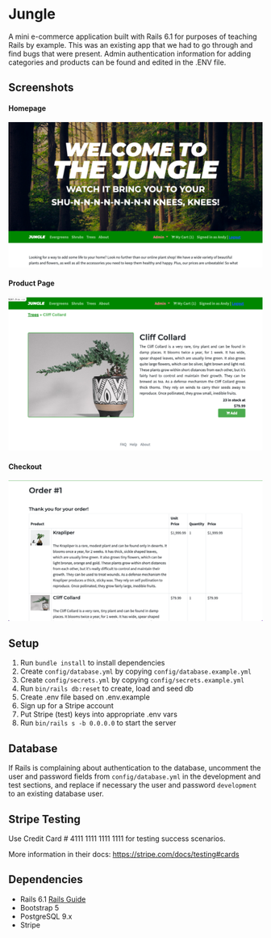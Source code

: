 # Jungle

A mini e-commerce application built with Rails 6.1 for purposes of teaching Rails by example. This was an existing app that we had to go through and find bugs that were present. Admin authentication information for adding categories and products can be found and edited in the .ENV file.

## Screenshots

#### Homepage
![Alt text](/screenshots/home_page_jungle.png?raw=truee)
#### Product Page
![Alt text](/screenshots/product_page_jungle.png?raw=true)
#### Checkout
![Alt text](/screenshots/post_checkout_cart_page.png?raw=true)

## Setup

1. Run `bundle install` to install dependencies
2. Create `config/database.yml` by copying `config/database.example.yml`
3. Create `config/secrets.yml` by copying `config/secrets.example.yml`
4. Run `bin/rails db:reset` to create, load and seed db
5. Create .env file based on .env.example
6. Sign up for a Stripe account
7. Put Stripe (test) keys into appropriate .env vars
8. Run `bin/rails s -b 0.0.0.0` to start the server

## Database

If Rails is complaining about authentication to the database, uncomment the user and password fields from `config/database.yml` in the development and test sections, and replace if necessary the user and password `development` to an existing database user.

## Stripe Testing

Use Credit Card # 4111 1111 1111 1111 for testing success scenarios.

More information in their docs: <https://stripe.com/docs/testing#cards>

## Dependencies

- Rails 6.1 [Rails Guide](http://guides.rubyonrails.org/v6.1/)
- Bootstrap 5
- PostgreSQL 9.x
- Stripe
